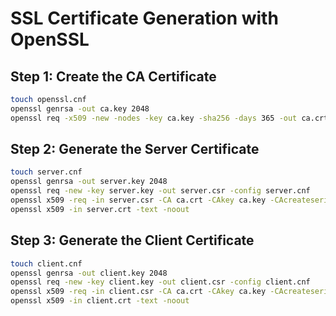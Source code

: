 # SSL Certificate Generation with OpenSSL

## Step 1: Create the CA Certificate

```bash
touch openssl.cnf
openssl genrsa -out ca.key 2048
openssl req -x509 -new -nodes -key ca.key -sha256 -days 365 -out ca.crt -config openssl.cnf
```

## Step 2: Generate the Server Certificate

```bash
touch server.cnf
openssl genrsa -out server.key 2048
openssl req -new -key server.key -out server.csr -config server.cnf
openssl x509 -req -in server.csr -CA ca.crt -CAkey ca.key -CAcreateserial -out server.crt -days 365 -sha256 -extfile server.cnf -extensions v3_req
openssl x509 -in server.crt -text -noout
```

## Step 3: Generate the Client Certificate

```bash
touch client.cnf
openssl genrsa -out client.key 2048
openssl req -new -key client.key -out client.csr -config client.cnf
openssl x509 -req -in client.csr -CA ca.crt -CAkey ca.key -CAcreateserial -out client.crt -days 365 -sha256 -extfile client.cnf -extensions v3_req
openssl x509 -in client.crt -text -noout
```
